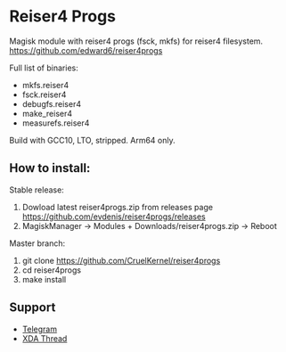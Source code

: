 # Reiser4 Progs

Magisk module with reiser4 progs (fsck, mkfs) for reiser4 filesystem.
https://github.com/edward6/reiser4progs

Full list of binaries:
 - mkfs.reiser4
 - fsck.reiser4
 - debugfs.reiser4
 - make\_reiser4
 - measurefs.reiser4

Build with GCC10, LTO, stripped. Arm64 only.

## How to install:

Stable release:
1. Dowload latest reiser4progs.zip from releases page
   https://github.com/evdenis/reiser4progs/releases
2. MagiskManager -> Modules + Downloads/reiser4progs.zip -> Reboot

Master branch:
1. git clone https://github.com/CruelKernel/reiser4progs
2. cd reiser4progs
3. make install

## Support

- [Telegram](https://t.me/joinchat/GsJfBBaxozXvVkSJhm0IOQ)
- [XDA Thread](https://forum.xda-developers.com/apps/magisk/module-debugging-modules-adb-root-t4050041)
